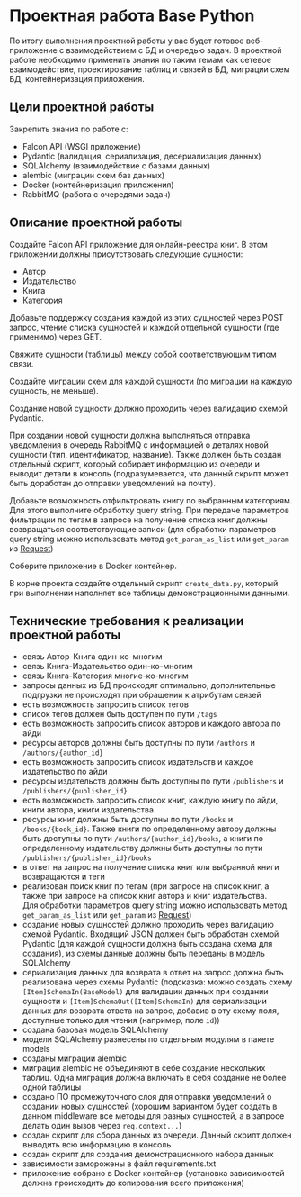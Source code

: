 # Проектная работа Base Python

По итогу выполнения проектной работы у вас будет
готовое веб-приложение с взаимодействием с БД и очередью задач. 
В проектной работе необходимо применить знания по таким темам как
сетевое взаимодействие,
проектирование таблиц и связей в БД, 
миграции схем БД, 
контейнеризация приложения.

## Цели проектной работы

Закрепить знания по работе с:
- Falcon API (WSGI приложение)
- Pydantic (валидация, сериализация, десериализация данных)
- SQLAlchemy (взаимодействие с базами данных)
- alembic (миграции схем баз данных)
- Docker (контейнеризация приложения)
- RabbitMQ (работа с очередями задач)


## Описание проектной работы
Создайте Falcon API приложение для онлайн-реестра книг.
В этом приложении должны присутствовать следующие сущности:
- Автор
- Издательство
- Книга
- Категория

Добавьте поддержку создания каждой из этих сущностей через POST запрос,
чтение списка сущностей и каждой отдельной сущности (где применимо) через GET.

Свяжите сущности (таблицы) между собой соответствующим типом связи.

Создайте миграции схем для каждой сущности (по миграции на каждую сущность, не меньше).

Создание новой сущности должно проходить через валидацию схемой Pydantic.

При создании новой сущности должна выполняться отправка уведомления
в очередь RabbitMQ с информацией о деталях новой сущности (тип, идентификатор, название).
Также должен быть создан отдельный скрипт, который собирает информацию
из очереди и выводит детали в консоль (подразумевается, 
что данный скрипт может быть доработан до отправки уведомлений на почту).

Добавьте возможность отфильтровать книгу по выбранным категориям. 
Для этого выполните обработку query string. При передаче параметров
фильтрации по тегам в запросе на получение списка книг должны возвращаться
соответствующие записи (для обработки параметров query string
можно использовать метод `get_param_as_list` или `get_param` 
из [Request](https://falcon.readthedocs.io/en/stable/_modules/falcon/request.html))

Соберите приложение в Docker контейнер. 

В корне проекта создайте отдельный скрипт `create_data.py`, 
который при выполнении наполняет все таблицы демонстрационными данными. 

## Технические требования к реализации проектной работы
- связь Автор-Книга один-ко-многим
- связь Книга-Издательство один-ко-многим
- связь Книга-Категория многие-ко-многим
- запросы данных из БД происходят оптимально,
дополнительные подгрузки не происходят при обращении к атрибутам связей 
- есть возможность запросить список тегов
- список тегов должен быть доступен по пути `/tags`
- есть возможность запросить список авторов и каждого автора по айди
- ресурсы авторов должны быть доступны по пути `/authors` и `/authors/{author_id}` 
- есть возможность запросить список издательств и каждое издательство по айди
- ресурсы издательств должны быть доступны по пути `/publishers` и `/publishers/{publisher_id}` 
- есть возможность запросить список книг, каждую книгу по айди, книги автора, книги издательства
- ресурсы книг должны быть доступны по пути `/books` и `/books/{book_id}`. 
Также книги по определенному автору должны быть доступны по пути `/authors/{author_id}/books`,
а книги по определенному издательству должны быть доступны по пути `/publishers/{publisher_id}/books`
- в ответ на запрос на получение списка книг или выбранной книги возвращаются и теги 
- реализован поиск книг по тегам (при запросе на список книг, 
а также при запросе на список книг автора и книг издательства.  
Для обработки параметров query string можно использовать метод `get_param_as_list` или `get_param` 
из [Request](https://falcon.readthedocs.io/en/stable/_modules/falcon/request.html)) 
- создание новых сущностей должно проходить через валидацию схемой Pydantic. 
Входящий JSON должен быть обработан схемой Pydantic
(для каждой сущности должна быть создана схема для создания), 
из схемы данные должны быть переданы в модель SQLAlchemy
- сериализация данных для возврата в ответ на запрос должна быть 
реализована через схемы Pydantic (подсказка:
можно создать схему `[Item]SchemaIn(BaseModel)` для валидации данных при создании сущности
и `[Item]SchemaOut([Item]SchemaIn)` для сериализации данных для возврата ответа на запрос,
добавив в эту схему поля, доступные только для чтения (например, поле `id`))
- создана базовая модель SQLAlchemy
- модели SQLAlchemy разнесены по отдельным модулям в пакете models
- созданы миграции alembic
- миграции alembic не объединяют в себе создание нескольких таблиц. 
Одна миграция должна включать в себя создание не более одной таблицы
- создано ПО промежуточного слоя для отправки уведомлений о создании новых сущностей 
(хорошим вариантом будет создать в данном middleware все методы для разных сущностей,
а в запросе делать один вызов через `req.context...`) 
- создан скрипт для сбора данных из очереди. Данный скрипт должен выводить всю информацию в консоль
- создан скрипт для создания демонстрационного набора данных
- зависимости заморожены в файл requirements.txt
- приложение собрано в Docker контейнер 
(установка зависимостей должна происходить до копирования всего приложения)

